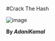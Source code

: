 #Crack The Hash

![image](https://user-images.githubusercontent.com/44063862/82438962-72e77a00-9acc-11ea-9a68-5c540925576f.png)

**By _AdaniKamal_**
